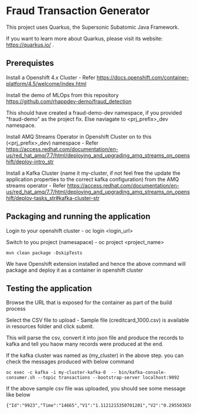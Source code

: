 # Fraud Transaction Generator

This project uses Quarkus, the Supersonic Subatomic Java Framework.

If you want to learn more about Quarkus, please visit its website: https://quarkus.io/ .

## Prerequistes

Install a Openshift 4.x Cluster - Refer https://docs.openshift.com/container-platform/4.5/welcome/index.html

Install the demo of MLOps from this repository https://github.com/rhappdev-demo/fraud_detection

This should have created a fraud-demo-dev namespace, if you provided "fraud-demo" as the project fix. Else naviagate to <prj_prefix>_dev namespace.

Install AMQ Streams Operator in Openshift Cluster on to this (<prj_prefix>_dev) namespace  - Refer https://access.redhat.com/documentation/en-us/red_hat_amq/7.7/html/deploying_and_upgrading_amq_streams_on_openshift/deploy-intro_str

Install a Kafka Cluster (name it my-cluster, if not feel free the update the application properties to the correct kafka configuration) from the AMQ streams operator - Refer https://access.redhat.com/documentation/en-us/red_hat_amq/7.7/html/deploying_and_upgrading_amq_streams_on_openshift/deploy-tasks_str#kafka-cluster-str


## Packaging and running the application

Login to your openshift cluster - oc login <login_url>

Switch to you project (namesapace) - oc project <project_name>

```
mvn clean package -DskipTests

```
We have Openshift extension installed and hence the above command will package and deploy it as a container in openshift cluster


## Testing the application

Browse the URL that is exposed for the container as part of the build process 

Select the CSV file to upload - Sample file (creditcard_1000.csv) is available in resources folder and click submit.

This will parse the csv, convert it into json file and produce the records to kafka and tell you haow many records were produced at the end.

If the kafka cluster was named as (my_cluster) in the above step. you can check the messages produced with below command

```
oc exec -c kafka -i my-cluster-kafka-0  -- bin/kafka-console-consumer.sh --topic transactions --bootstrap-server localhost:9092

```
If the above sample csv file was uploaded, you should see some message like below 

```
{"Id":"9923","Time":"14665","V1":"1.1121215350701201","V2":"0.295503658257805","V3":"1.09371421396498","V4":"1.89034674204511","V5":"-0.339467865415942","V6":"0.0750482577739603","V7":"-0.37837053228883794","V8":"-0.0464934255957256","V9":"0.802377027401254","V10":"0.0902599895478566","V11":"0.838846610040917","V12":"-2.01981030396276","V13":"2.80911449747447","V14":"1.27203074485649","V15":"0.24641455064789605","V16":"0.6227253810289929","V17":"0.307803391657706","V18":"-0.41618208360635994","V19":"-1.5022265684233898","V20":"-0.0420221527793273","V21":"0.009984711597014391","V22":"0.278805619456167","V23":"-0.0105466740382272","V24":"0.107185559423634","V25":"0.163011822323505","V26":"1.01334056483191","V27":"-0.06699796633063","V28":"0.0126858777802122","Amount":"32.9","Class":"0"}

```
